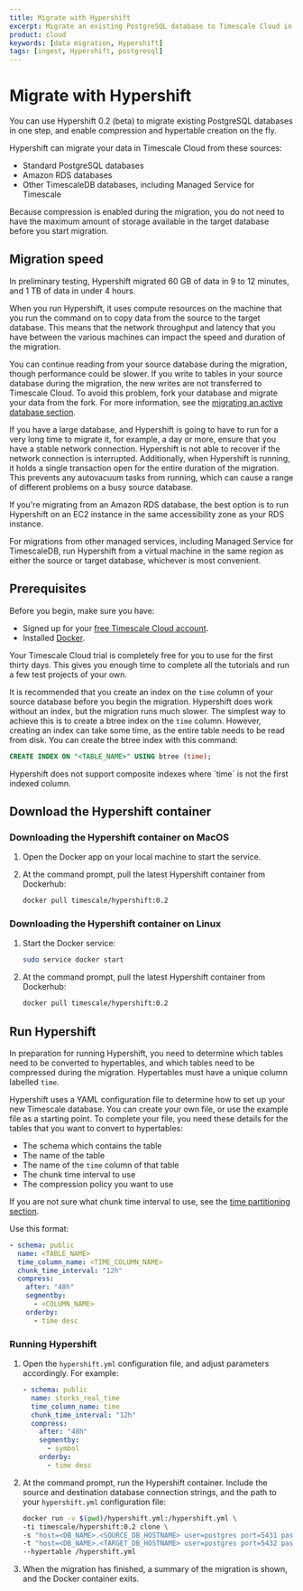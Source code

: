 ```yaml
---
title: Migrate with Hypershift
excerpt: Migrate an existing PostgreSQL database to Timescale Cloud in a single step
product: cloud
keywords: [data migration, Hypershift]
tags: [ingest, Hypershift, postgresql]
---
```


# Migrate with Hypershift

You can use Hypershift&nbsp;0.2&nbsp;(beta) to migrate existing PostgreSQL
databases in one step, and enable compression and hypertable creation on the
fly.

Hypershift can migrate your data in Timescale Cloud from these sources:

*   Standard PostgreSQL databases
*   Amazon RDS databases
*   Other TimescaleDB databases, including Managed Service for Timescale

Because compression is enabled during the migration, you do not need to have the
maximum amount of storage available in the target database before you start
migration.

## Migration speed

In preliminary testing, Hypershift migrated 60&nbsp;GB of data in 9 to 12
minutes, and 1&nbsp;TB of data in under 4 hours.

When you run Hypershift, it uses compute resources on the machine that you run
the command on to copy data from the source to the target database. This means
that the network throughput and latency that you have between the various
machines can impact the speed and duration of the migration.

You can continue reading from your source database during the migration, though
performance could be slower. If you write to tables in your source database
during the migration, the new writes are not transferred to Timescale Cloud. To
avoid this problem, fork your database and migrate your data from the fork. For
more information, see the
[migrating an active database section][migrate-active].

<Highlight type="important">
If you have a large database, and Hypershift is going to have to run for a very
long time to migrate it, for example, a day or more, ensure that you have a
stable network connection. Hypershift is not able to recover if the network
connection is interrupted. Additionally, when Hypershift is running, it holds a
single transaction open for the entire duration of the migration. This prevents
any autovacuum tasks from running, which can cause a range of different
problems on a busy source database.
</Highlight>

If you're migrating from an Amazon RDS database, the best option is to run
Hypershift on an EC2 instance in the same accessibility zone as your RDS
instance.

For migrations from other managed services, including Managed Service for
TimescaleDB, run Hypershift from a virtual machine in the same region as either
the source or target database, whichever is most convenient.

## Prerequisites

Before you begin, make sure you have:

*   Signed up for your [free Timescale Cloud account][cloud-install].
*   Installed [Docker][docker-install].

<Highlight type="cloud" header="Run all tutorials free" button="Try for free">
Your Timescale Cloud trial is completely free for you to use for the first
thirty days. This gives you enough time to complete all the tutorials and run
a few test projects of your own.
</Highlight>

It is recommended that you create an index on the `time` column of your source
database before you begin the migration. Hypershift does work without an index,
but the migration runs much slower. The simplest way to achieve this is to
create a btree index on the `time` column. However, creating an index can take
some time, as the entire table needs to be read from disk. You can create the
btree index with this command:

```sql
CREATE INDEX ON "<TABLE_NAME>" USING btree (time);
```

<highlight type="important">
Hypershift does not support composite indexes where `time` is not the first
indexed column.
</highlight>

## Download the Hypershift container

<Tabs label="Download Hypershift">

<Tab title="MacOS">

<Procedure>

### Downloading the Hypershift container on MacOS

1.  Open the Docker app on your local machine to start the service.

1.  At the command prompt, pull the latest Hypershift container from Dockerhub:

    ```bash
    docker pull timescale/hypershift:0.2
    ```

</Procedure>

</Tab>

<Tab title="Linux">

<Procedure>

### Downloading the Hypershift container on Linux

1.  Start the Docker service:

    ```bash
    sudo service docker start
    ```

1.  At the command prompt, pull the latest Hypershift container from Dockerhub:

    ```bash
    docker pull timescale/hypershift:0.2
    ```

</Procedure>

</Tab>

</Tabs>

## Run Hypershift

In preparation for running Hypershift, you need to determine which tables need
to be converted to hypertables, and which tables need to be compressed during
the migration. Hypertables must have a unique column labelled `time`.

Hypershift uses a YAML configuration file to determine how to set up your new
Timescale database. You can create your own file, or use the example file as a
starting point. To complete your file, you need these details for the tables
that you want to convert to hypertables:

*   The schema which contains the table
*   The name of the table
*   The name of the `time` column of that table
*   The chunk time interval to use
*   The compression policy you want to use

If you are not sure what chunk time interval to use, see the
[time partitioning section][chunk-time].

Use this format:

```yml
- schema: public
  name: <TABLE_NAME>
  time_column_name: <TIME_COLUMN_NAME>
  chunk_time_interval: "12h"
  compress:
    after: "48h"
    segmentby:
      - <COLUMN_NAME>
    orderby:
      - time desc
```

<Procedure>

### Running Hypershift

1.  Open the `hypershift.yml` configuration file, and adjust parameters
    accordingly. For example:

    ```yml
    - schema: public
      name: stocks_real_time
      time_column_name: time
      chunk_time_interval: "12h"
      compress:
        after: "48h"
        segmentby:
          - symbol
        orderby:
          - time desc
    ```

1.  At the command prompt, run the Hypershift container. Include the source and
    destination database connection strings, and the path to your `hypershift.yml`
    configuration file:

    ```bash
    docker run -v $(pwd)/hypershift.yml:/hypershift.yml \
    -ti timescale/hypershift:0.2 clone \
    -s "host=<DB_NAME>.<SOURCE_DB_HOSTNAME> user=postgres port=5431 password=<DB_PASSWORD>" \
    -t "host=<DB_NAME>.<TARGET_DB_HOSTNAME> user=postgres port=5432 password=<DB_PASSWORD>" \
    --hypertable /hypershift.yml
    ```

1.  When the migration has finished, a summary of the migration is shown, and
    the Docker container exits.

</Procedure>

[cloud-install]: /install/:currentVersion:/installation-cloud/
[docker-install]: https://docs.docker.com/get-docker/
[chunk-time]: /timescaledb/:currentVersion:/how-to-guides/hypertables/about-hypertables#best-practices-for-time-partitioning
[migrate-active]: /cloud/:currentVersion:/migrate-to-cloud/#migrate-an-active-database
